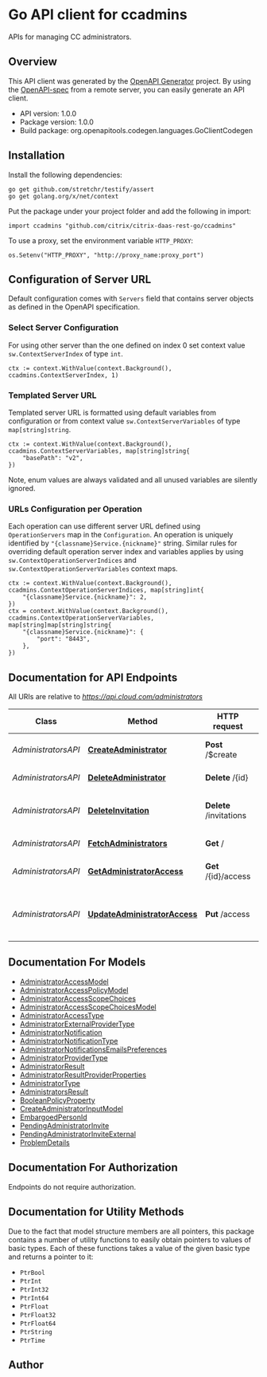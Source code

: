 # Go API client for ccadmins

APIs for managing CC administrators.

## Overview
This API client was generated by the [OpenAPI Generator](https://openapi-generator.tech) project.  By using the [OpenAPI-spec](https://www.openapis.org/) from a remote server, you can easily generate an API client.

- API version: 1.0.0
- Package version: 1.0.0
- Build package: org.openapitools.codegen.languages.GoClientCodegen

## Installation

Install the following dependencies:

```shell
go get github.com/stretchr/testify/assert
go get golang.org/x/net/context
```

Put the package under your project folder and add the following in import:

```golang
import ccadmins "github.com/citrix/citrix-daas-rest-go/ccadmins"
```

To use a proxy, set the environment variable `HTTP_PROXY`:

```golang
os.Setenv("HTTP_PROXY", "http://proxy_name:proxy_port")
```

## Configuration of Server URL

Default configuration comes with `Servers` field that contains server objects as defined in the OpenAPI specification.

### Select Server Configuration

For using other server than the one defined on index 0 set context value `sw.ContextServerIndex` of type `int`.

```golang
ctx := context.WithValue(context.Background(), ccadmins.ContextServerIndex, 1)
```

### Templated Server URL

Templated server URL is formatted using default variables from configuration or from context value `sw.ContextServerVariables` of type `map[string]string`.

```golang
ctx := context.WithValue(context.Background(), ccadmins.ContextServerVariables, map[string]string{
	"basePath": "v2",
})
```

Note, enum values are always validated and all unused variables are silently ignored.

### URLs Configuration per Operation

Each operation can use different server URL defined using `OperationServers` map in the `Configuration`.
An operation is uniquely identified by `"{classname}Service.{nickname}"` string.
Similar rules for overriding default operation server index and variables applies by using `sw.ContextOperationServerIndices` and `sw.ContextOperationServerVariables` context maps.

```golang
ctx := context.WithValue(context.Background(), ccadmins.ContextOperationServerIndices, map[string]int{
	"{classname}Service.{nickname}": 2,
})
ctx = context.WithValue(context.Background(), ccadmins.ContextOperationServerVariables, map[string]map[string]string{
	"{classname}Service.{nickname}": {
		"port": "8443",
	},
})
```

## Documentation for API Endpoints

All URIs are relative to *https://api.cloud.com/administrators*

Class | Method | HTTP request | Description
------------ | ------------- | ------------- | -------------
*AdministratorsAPI* | [**CreateAdministrator**](docs/AdministratorsAPI.md#createadministrator) | **Post** /$create | Create a new CC administrator.
*AdministratorsAPI* | [**DeleteAdministrator**](docs/AdministratorsAPI.md#deleteadministrator) | **Delete** /{id} | Remove a CC administrator.
*AdministratorsAPI* | [**DeleteInvitation**](docs/AdministratorsAPI.md#deleteinvitation) | **Delete** /invitations | Remove a CC pending user administrator invitation.
*AdministratorsAPI* | [**FetchAdministrators**](docs/AdministratorsAPI.md#fetchadministrators) | **Get** / | Fetch all CC administrators.
*AdministratorsAPI* | [**GetAdministratorAccess**](docs/AdministratorsAPI.md#getadministratoraccess) | **Get** /{id}/access | Fetch the access of an administrator.
*AdministratorsAPI* | [**UpdateAdministratorAccess**](docs/AdministratorsAPI.md#updateadministratoraccess) | **Put** /access | Update roles and permissions of an existing CC administrator.


## Documentation For Models

 - [AdministratorAccessModel](docs/AdministratorAccessModel.md)
 - [AdministratorAccessPolicyModel](docs/AdministratorAccessPolicyModel.md)
 - [AdministratorAccessScopeChoices](docs/AdministratorAccessScopeChoices.md)
 - [AdministratorAccessScopeChoicesModel](docs/AdministratorAccessScopeChoicesModel.md)
 - [AdministratorAccessType](docs/AdministratorAccessType.md)
 - [AdministratorExternalProviderType](docs/AdministratorExternalProviderType.md)
 - [AdministratorNotification](docs/AdministratorNotification.md)
 - [AdministratorNotificationType](docs/AdministratorNotificationType.md)
 - [AdministratorNotificationsEmailsPreferences](docs/AdministratorNotificationsEmailsPreferences.md)
 - [AdministratorProviderType](docs/AdministratorProviderType.md)
 - [AdministratorResult](docs/AdministratorResult.md)
 - [AdministratorResultProviderProperties](docs/AdministratorResultProviderProperties.md)
 - [AdministratorType](docs/AdministratorType.md)
 - [AdministratorsResult](docs/AdministratorsResult.md)
 - [BooleanPolicyProperty](docs/BooleanPolicyProperty.md)
 - [CreateAdministratorInputModel](docs/CreateAdministratorInputModel.md)
 - [EmbargoedPersonId](docs/EmbargoedPersonId.md)
 - [PendingAdministratorInvite](docs/PendingAdministratorInvite.md)
 - [PendingAdministratorInviteExternal](docs/PendingAdministratorInviteExternal.md)
 - [ProblemDetails](docs/ProblemDetails.md)


## Documentation For Authorization

Endpoints do not require authorization.


## Documentation for Utility Methods

Due to the fact that model structure members are all pointers, this package contains
a number of utility functions to easily obtain pointers to values of basic types.
Each of these functions takes a value of the given basic type and returns a pointer to it:

* `PtrBool`
* `PtrInt`
* `PtrInt32`
* `PtrInt64`
* `PtrFloat`
* `PtrFloat32`
* `PtrFloat64`
* `PtrString`
* `PtrTime`

## Author




